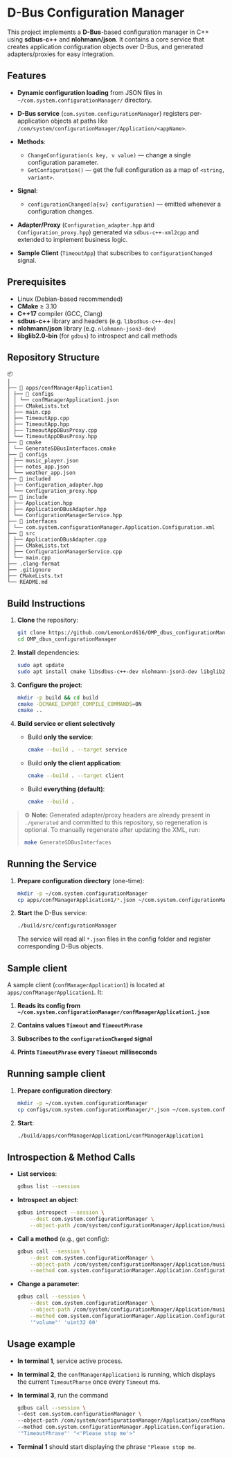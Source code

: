 # D-Bus Configuration Manager

This project implements a **D-Bus**-based configuration manager in C++ using **sdbus-c++** and **nlohmann/json**. It contains a core service that creates application configuration objects over D-Bus, and generated adapters/proxies for easy integration.

## Features

* **Dynamic configuration loading** from JSON files in `~/com.system.configurationManager/` directory.
* **D-Bus service** (`com.system.configurationManager`) registers per-application objects at paths like `/com/system/configurationManager/Application/<appName>`.
* **Methods**:

	* `ChangeConfiguration(s key, v value)` — change a single configuration parameter.
	* `GetConfiguration()` — get the full configuration as a map of `<string, variant>`.
* **Signal**:

	* `configurationChanged(a{sv} configuration)` — emitted whenever a configuration changes.
* **Adapter/Proxy** (`Configuration_adapter.hpp` and `Configuration_proxy.hpp`) generated via `sdbus-c++-xml2cpp` and extended to implement business logic.
* **Sample Client** (`TimeoutApp`) that subscribes to `configurationChanged` signal.

## Prerequisites

* Linux (Debian-based recommended)
* **CMake** ≥ 3.10
* **C++17** compiler (GCC, Clang)
* **sdbus-c++** library and headers (e.g. `libsdbus-c++-dev`)
* **nlohmann/json** library (e.g. `nlohmann-json3-dev`)
* **libglib2.0-bin** (for `gdbus`) to introspect and call methods

## Repository Structure

```
📦
│
├── 📂 apps/confManagerApplication1
│ ├── 📂 configs
│ │ └── confManagerApplication1.json
│ ├── CMakeLists.txt
│ ├── main.cpp
│ ├── TimeoutApp.cpp
│ ├── TimeoutApp.hpp
│ ├── TimeoutAppDBusProxy.cpp
│ └── TimeoutAppDBusProxy.hpp
├── 📂 cmake
│ └── GenerateSDBusInterfaces.cmake
├── 📂 configs
│ ├── music_player.json
│ ├── notes_app.json
│ └── weather_app.json
├── 📂 included
│ ├── Configuration_adapter.hpp
│ └── Configuration_proxy.hpp
├── 📂 include
│ ├── Application.hpp
│ ├── ApplicationDBusAdapter.hpp
│ └── ConfigurationManagerService.hpp
├── 📂 interfaces
│ └── com.system.configurationManager.Application.Configuration.xml
├── 📂 src
│ ├── ApplicationDBusAdapter.cpp
│ ├── CMakeLists.txt
│ ├── ConfigurationManagerService.cpp
│ └── main.cpp
├── .clang-format
├── .gitignore
├── CMakeLists.txt
└── README.md
```

## Build Instructions

1. **Clone** the repository:

	```bash
	git clone https://github.com/LemonLord616/OMP_dbus_configurationManager.git
	cd OMP_dbus_configurationManager
	```

2. **Install** dependencies:

	```bash
	sudo apt update
	sudo apt install cmake libsdbus-c++-dev nlohmann-json3-dev libglib2.0-bin
	```

3. **Configure the project**:

	```bash
	mkdir -p build && cd build
	cmake -DCMAKE_EXPORT_COMPILE_COMMANDS=0N
	cmake ..
	```

4. **Build service or client selectively**
	* Build **only the service**:

		```bash
		cmake --build . --target service
		```
	* Build **only the client application**:

		```bash
		cmake --build . --target client
		```
	* Build **everything (default)**:

		```bash
		cmake --build .
		```


> ⚙️ **Note:**
> Generated adapter/proxy headers are already present in `./generated` and committed to this repository, so regeneration is optional. To manually regenerate after updating the XML, run:
>
> ```bash
> make GenerateSDBusInterfaces
> ```

## Running the Service

1. **Prepare configuration directory** (one-time):

	```bash
	mkdir -p ~/com.system.configurationManager
	cp apps/confManagerApplication1/*.json ~/com.system.configurationManager/
	```

2. **Start** the D-Bus service:

	```bash
	./build/src/configurationManager
	```

	The service will read all `*.json` files in the config folder and register corresponding D-Bus objects.

## Sample client

A sample client (`confManagerApplication1`) is located at `apps/confManagerApplication1`. It:

1. **Reads its config from `~/com.system.configurationManager/confManagerApplication1.json`**

2. **Contains values `Timeout` and `TimeoutPhrase`**

3. **Subscribes to the `configurationChanged` signal**

4. **Prints `TimeoutPhrase` every `Timeout` milliseconds**

## Running sample client

1. **Prepare configuration directory**:

	```bash
	mkdir -p ~/com.system.configurationManager
	cp configs/com.system.configurationManager/*.json ~/com.system.configurationManager/
	```

2. **Start**:

	```bash
	./build/apps/confManagerApplication1/confManagerApplication1
	```

## Introspection & Method Calls

* **List services**:

	```bash
	gdbus list --session
	```
* **Introspect an object**:

	```bash
	gdbus introspect --session \
		--dest com.system.configurationManager \
		--object-path /com/system/configurationManager/Application/music_player
	```
* **Call a method** (e.g., get config):

	```bash
	gdbus call --session \
		--dest com.system.configurationManager \
		--object-path /com/system/configurationManager/Application/music_player \
		--method com.system.configurationManager.Application.Configuration.GetConfiguration
	```
* **Change a parameter**:

	```bash
	gdbus call --session \
		--dest com.system.configurationManager \
		--object-path /com/system/configurationManager/Application/music_player \
		--method com.system.configurationManager.Application.Configuration.ChangeConfiguration \
		'"volume"' 'uint32 60'
	```

## Usage example

* **In terminal 1**, service active process.

* **In terminal 2**, the `confManagerApplication1` is running, which displays the current `TimeoutPharse` once every `Timeout` ms.

* **In terminal 3**, run the command

	```bash
	gdbus call --session \
	--dest com.system.configurationManager \
	--object-path /com/system/configurationManager/Application/confManagerApplication1 \
	--method com.system.configurationManager.Application.Configuration.ChangeConfiguration \
	'"TimeoutPhrase"' "<'Please stop me'>"
	```

* **Terminal 1** should start displaying the phrase `"Please stop me`.
